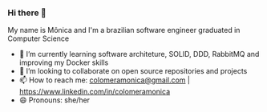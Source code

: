 ### Hi there 👋

My name is Mônica and I'm a brazilian software engineer graduated in Computer Science

- 🌱 I’m currently learning software architeture, SOLID, DDD, RabbitMQ and improving my Docker skills
- 👯 I’m looking to collaborate on open source repositories and projects
- 📫 How to reach me: colomeramonica@gmail.com | https://www.linkedin.com/in/colomeramonica
- 😄 Pronouns: she/her
